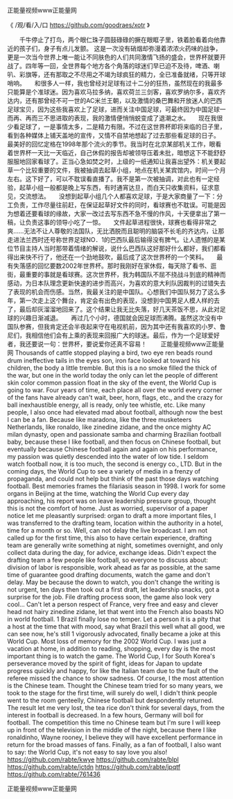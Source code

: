 
正能量视频www正能量网




《 /观/看/入/口  https://github.com/goodraes/xotr 》




　　千牛停止了打鸟，两个眼仁珠子圆鼓碌碌的撅在眼眶子里，铁着脸看着向他靠近的孩子们，身子有点儿发颤。
这是一次没有硝烟却弥漫着浓浓火药味的战争，更是一次当今世界上唯一能让不同肤色的人们共同激情飞扬的盛会，世界杯就要开战了。四年等一回，全世界每个地方各个角落的球迷们早已迫不及待，啤酒、喇叭、彩旗等，还有那取之不尽用之不竭为球疯狂的精力，全已准备就绪，只等开球哨响。　　和很多人一样，我也曾经对足球有过十二分的狂热，虽然现在的我最多只能算是个准球迷。因为喜欢马拉多纳，喜欢荷兰三剑客，喜欢罗纳尔多，喜欢齐达内，还有那曾经不可一世的AC米兰王朝，以及激情的桑巴舞和开放迷人的巴西足球宝贝，因为这些我喜欢上了足球，进而关注中国足球，可最终因为中国足球一而再、再而三不思进取的表现，我的激情便悄悄蜕变成了退潮之水。　　现在我很少看足球了，一是事情太多，二是精力有限。不过在这世界杯即将来临的日子里，看到各种媒体上铺天盖地的宣传，又情不自禁地想起了过去那些看足球的日子。　　最美好的回忆定格在1998年那个流火的季节。我当时在北京某部机关工作，眼看着世界杯一天比一天临近，自己休假的报告却被领导压着未批，暗想这下不能舒舒服服地回家看球了。正当心急如焚之时，上级的一纸通知让我喜出望外：机关要起草一个比较重要的文件，我被抽调去起草小组，地点在机关某宾馆内，时间一个月左右。这下好了，可以不耽误看直播了。我不是第一次被抽调，对此也有一定经验，起草小组一般都是晚上写东西，有时通宵达旦，而白天只收集资料，征求意见，交流想法。　　没想到起草小组几个人都喜欢足球，于是大家商量了一下：分工负责，工作尽量往前赶，在保证起草好文件的同时，看球赛也不耽误。可能是因为想着还要看球的缘故，大家一改过去写东西不急不慢的作风，十天便拿出了第一稿，让负责这事的领导小吃了一惊。　　文件起草进程很快，球赛也看得非常之爽……无法不让人尊敬的法国队，无比洒脱而且聪明的脑袋不长毛的齐达内，让那走进法兰西时还号称世界足球NO．1的巴西队最后输得没有脾气。让人遗憾的是某位节目主持人当时那带着情绪的解说，说什么巴西队这好那好什么都好，我们都看得出来快不行了，他还在一个劲地鼓吹，最后成了这次世界杯的一个笑料。　　最有失落感的回忆要数2002年世界杯。那时我刚好在家休假，每天除了看书、逛街，最重要的事就是看球赛。这次世界杯，我为韩国队不屈不挠战斗到底的精神而感动，为日本队理念更新快速的进步而高兴，为喜欢的意大利队因裁判的过错失去了表现的机会而伤感。当然，我最关注的是中国队。心想我们中国队努力了这么多年，第一次走上这个舞台，肯定会有出色的表现，没想到中国男足人模人样的去了，最后却灰溜溜地回来了。这个结果让我无比失落，好几天茶饭不思，从此对足球的兴趣日渐减退。　　再过几个小时，德国就会因足球而沸腾。虽然这次没有中国队参赛，但我肯定还会半夜起来守在电视机前，因为其中还有我喜欢的小罗、鲁尼们，我相信他们会有上乘的表现来回报广大的球迷。最后，作为一个足球爱好者，我还要说一句：世界杯，要说爱你还真不容易！　　
正能量视频www正能量网
Thousands of cattle stopped playing a bird, two eye ren beads round drum ineffective tails in the eyes son, iron face looked at toward his children, the body a little tremble.
But this is a no smoke filled the thick of the war, but one in the world today the only can let the people of different skin color common passion float in the sky of the event, the World Cup is going to war.
Four years of time, each place all over the world every corner of the fans have already can't wait, beer, horn, flags, etc., and the crazy for ball inexhaustible energy, all is ready, only tee whistle, etc.
Like many people, I also once had elevated mad about football, although now the best I can be a fan.
Because like maradona, like the three musketeers Netherlands, like ronaldo, like zinedine zidane, and the once mighty AC milan dynasty, open and passionate samba and charming Brazilian football baby, because these I like football, and then focus on Chinese football, but eventually because Chinese football again and again on his performance, my passion was quietly descended into the water of low tide.
I seldom watch football now, it is too much, the second is energy co., LTD.
But in the coming days, the World Cup to see a variety of media in a frenzy of propaganda, and could not help but think of the past those days watching football.
Best memories frames the filariasis season in 1998.
I work for some organs in Beijing at the time, watching the World Cup every day approaching, his report was on leave leadership pressure group, thought this is not the comfort of home.
Just as worried, supervisor of a paper notice let me pleasantly surprised: organ to draft a more important files, I was transferred to the drafting team, location within the authority in a hotel, time for a month or so.
Well, can not delay the live broadcast.
I am not called up for the first time, this also to have certain experience, drafting team are generally write something at night, sometimes overnight, and only collect data during the day, for advice, exchange ideas.
Didn't expect the drafting team a few people like football, so everyone to discuss about: division of labor is responsible, work ahead as far as possible, at the same time of guarantee good drafting documents, watch the game and don't delay.
May be because the down to watch, you don't change the writing is not urgent, ten days then took out a first draft, let leadership snacks, got a surprise for the job.
File drafting process soon, the game also look very cool...
Can't let a person respect of France, very free and easy and clever head not hairy zinedine zidane, let that went into the French also boasts NO in world football.
1 Brazil finally lose no temper.
Let a person it is a pity that a host at the time that with mood, say what Brazil this well what all good, we can see now, he's still 1 vigorously advocated, finally became a joke at this World Cup.
Most loss of memory for the 2002 World Cup.
I was just a vacation at home, in addition to reading, shopping, every day is the most important thing is to watch the game.
The World Cup, I for South Korea's perseverance moved by the spirit of fight, ideas for Japan to update progress quickly and happy, for like the Italian team due to the fault of the referee missed the chance to show sadness.
Of course, I the most attention is the Chinese team.
Thought the Chinese team tried for so many years, we took to the stage for the first time, will surely do well, I didn't think people went to the room genteelly, Chinese football but despondently returned.
The result let me very lost, the tea rice don't think for several days, from the interest in football is decreased.
In a few hours, Germany will boil for football.
The competition this time no Chinese team but I'm sure I will keep up in front of the television in the middle of the night, because there I like ronaldinho, Wayne rooney, I believe they will have excellent performance in return for the broad masses of fans.
Finally, as a fan of football, I also want to say: the World Cup, it's not easy to say love you also!
https://github.com/rabte/kwye
https://github.com/rabte/blpl
https://github.com/rabte/jctdn
https://github.com/rabte/jpqtf
https://github.com/rabte/761436





正能量视频www正能量网
